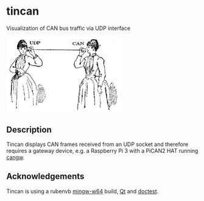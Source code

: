 # tincan
Visualization of CAN bus traffic via UDP interface

<img src="https://github.com/jwkpeter/tincan/blob/master/tincan.png" alt="tincan banner" width="300">

Description
---
Tincan displays CAN frames received from an UDP socket and therefore requires a gateway device, e.g. a Raspberry Pi 3 with a PiCAN2 HAT running [cangw](https://github.com/jwkpeter/cantools).

Acknowledgements
---
Tincan is using a rubenvb [mingw-w64](https://sourceforge.net/projects/mingw-w64/files/Toolchains%20targetting%20Win64/Personal%20Builds/mingw-builds) build, [Qt](http://https://www.qt.io) and [doctest](https://github.com/onqtam/doctest).
